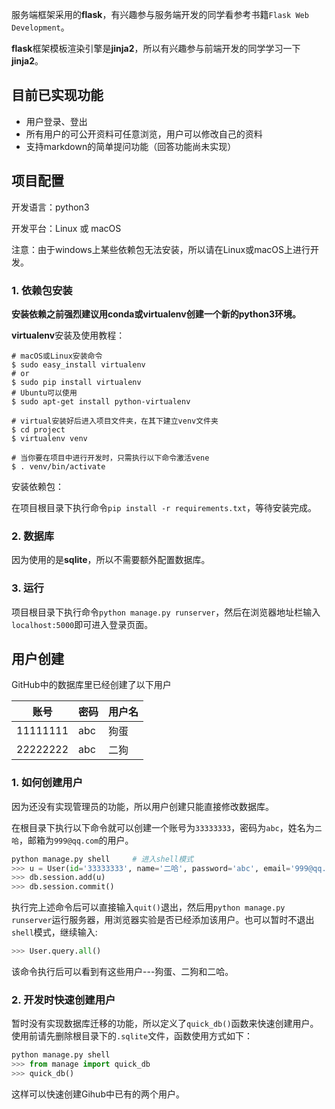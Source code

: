 服务端框架采用的**flask**，有兴趣参与服务端开发的同学看参考书籍`Flask Web Development`。

**flask**框架模板渲染引擎是**jinja2**，所以有兴趣参与前端开发的同学学习一下**jinja2**。

## 目前已实现功能

* 用户登录、登出
* 所有用户的可公开资料可任意浏览，用户可以修改自己的资料
* 支持markdown的简单提问功能（回答功能尚未实现）

## 项目配置

开发语言：python3

开发平台：Linux 或 macOS

注意：由于windows上某些依赖包无法安装，所以请在Linux或macOS上进行开发。

### 1. 依赖包安装

**安装依赖之前强烈建议用conda或virtualenv创建一个新的python3环境。**

**virtualenv**安装及使用教程：

```shell
# macOS或Linux安装命令
$ sudo easy_install virtualenv
# or
$ sudo pip install virtualenv
# Ubuntu可以使用
$ sudo apt-get install python-virtualenv

# virtual安装好后进入项目文件夹，在其下建立venv文件夹
$ cd project
$ virtualenv venv

# 当你要在项目中进行开发时，只需执行以下命令激活vene
$ . venv/bin/activate
```

安装依赖包：

在项目根目录下执行命令`pip install -r requirements.txt`，等待安装完成。

### 2. 数据库
因为使用的是**sqlite**，所以不需要额外配置数据库。

### 3. 运行

项目根目录下执行命令`python manage.py runserver`，然后在浏览器地址栏输入`localhost:5000`即可进入登录页面。

## 用户创建

GitHub中的数据库里已经创建了以下用户

| 账号     | 密码 | 用户名 |
| -------- | ---- | ------ |
| 11111111 | abc  | 狗蛋   |
| 22222222 | abc  | 二狗   |

### 1. 如何创建用户

因为还没有实现管理员的功能，所以用户创建只能直接修改数据库。

在根目录下执行以下命令就可以创建一个账号为`33333333`，密码为`abc`，姓名为`二哈`，邮箱为`999@qq.com`的用户。

```python
python manage.py shell     # 进入shell模式
>>> u = User(id='33333333', name='二哈', password='abc', email='999@qq.com')
>>> db.session.add(u)
>>> db.session.commit()
```

执行完上述命令后可以直接输入`quit()`退出，然后用`python manage.py runserver`运行服务器，用浏览器实验是否已经添加该用户。也可以暂时不退出`shell`模式，继续输入:

```python
>>> User.query.all()
```

该命令执行后可以看到有这些用户---狗蛋、二狗和二哈。

### 2. 开发时快速创建用户

暂时没有实现数据库迁移的功能，所以定义了`quick_db()`函数来快速创建用户。使用前请先删除根目录下的`.sqlite`文件，函数使用方式如下：

```python
python manage.py shell
>>> from manage import quick_db
>>> quick_db()
```

这样可以快速创建Gihub中已有的两个用户。